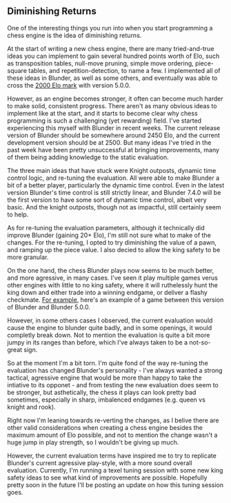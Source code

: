 ## Diminishing Returns

One of the interesting things you run into when you start programming a chess engine is the idea of diminishing returns.

At the start of writing a new chess engine, there are many tried-and-true ideas you can implement to gain several hundred points worth of Elo, such as transposition tables, null-move pruning, simple move ordering, piece-square tables, and repetition-detection, to name a few. I implemented all of these ideas in Blunder, as well as some others, and eventually was able to cross the [2000 Elo mark](http://ccrl.chessdom.com/ccrl/404/cgi/engine_details.cgi?print=Details&each_game=1&eng=Blunder%205.0.0%2064-bit#Blunder_5_0_0_64-bit) with version 5.0.0.

However, as an engine becomes stronger, it often can become much harder to make solid, consistent progress. There aren't as many obvious ideas to implement like at the start, and it starts to become clear why chess programming is such a challenging (yet rewarding) field. I've started experiencing this myself with Blunder in recent weeks. The current release version of Blunder should be somewhere around 2450 Elo, and the current development version should be at 2500. But many ideas I've tried in the past week have been pretty unsuccessful at bringing improvements, many of them being adding knowledge to the static evaluation.

The three main ideas that have stuck were Knight outposts, dynamic time control logic, and re-tuning the evaluation. All were able to make Blunder a bit of a better player, particularly the dynamic time control. Even in the latest version Blunder's time control is still strictly linear, and Blunder 7.4.0 will be the first version to have some sort of dynamic time control, albeit very basic. And the knight outposts, though not as impactful, still certainly seem to help.

As for re-tuning the evaluation parameters, although it technically did improve Blunder (gaining 20+ Elo), I'm still not sure what to make of the changes. For the re-tuning, I opted to try diminishing the value of a pawn, and ramping up the piece value. I also decied to allow the king safety to be more granular. 

On the one hand, the chess Blunder plays now seems to be much better, and more agressive, in many cases. I've seen it play multiple games verus other engines with little to no king safety, where it will ruthelessly hunt the king down and either trade into a winning endgame, or deliver a flashy checkmate. [For example](https://www.chess.com/analysis/game/pgn/3w7YxzQRxS), here's an example of a game between this version of Blunder and Blunder 5.0.0.

However, in some others cases I observed, the current evaluation would cause the engine to blunder quite badly, and in some openings, it would completly break down. Not to mention the evaluation is quite a bit more jumpy in its ranges than before, which I've always taken to be a not-so-great sign.

So at the moment I'm a bit torn. I'm quite fond of the way re-tuning the evaluation has changed Blunder's personality - I've always wanted a strong tactical, agressive engine that would be more than happy to take the intiative to its opponet - and from testing the new evaluation does seem to be stronger, but asthetically, the chess it plays can look pretty bad sometimes, especially in sharp, imbalenced endgames (e.g. queen vs knight and rook). 

Right now I'm leaning towards re-verting the changes, as I belive there are other valid considerations when creating a chess engine besides the maximum amount of Elo possible, and not to mention the change wasn't a huge jump in play strength, so I wouldn't be giving up much. 

However, the current evaluation terms have inspired me to try to replicate Blunder's current agressive play-style, with a more sound overall evaluation. Currently, I'm running a texel tuning session with some new king safety ideas to see what kind of improvements are possible. Hopefully pretty soon in the future I'll be posting an update on how this tuning session goes.

